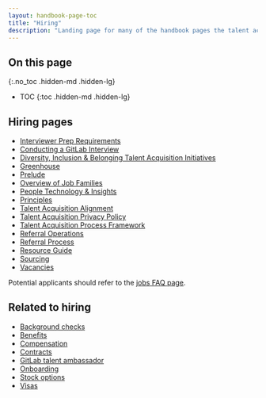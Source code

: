 ```yaml
---
layout: handbook-page-toc
title: "Hiring"
description: "Landing page for many of the handbook pages the talent acquisition team at GitLab uses."
---
```


## On this page
{:.no_toc .hidden-md .hidden-lg}

- TOC
{:toc .hidden-md .hidden-lg}

## Hiring pages

- [Interviewer Prep Requirements](/handbook/hiring/interviewing/)
- [Conducting a GitLab Interview](/handbook/hiring/conducting-a-gitlab-interview/)
- [Diversity, Inclusion & Belonging  Talent Acquisition Initiatives](/company/culture/inclusion/talent-acquisition-initiatives/)
- [Greenhouse](/handbook/hiring/greenhouse/)
- [Prelude](/handbook/hiring/prelude)
- [Overview of Job Families](/handbook/hiring/job-families)
- [People Technology & Insights](/handbook/hiring/talent-acquisition-framework/talent-acquisition-operations-insights/)
- [Principles](/handbook/hiring/principles/)
- [Talent Acquisition Alignment](/handbook/hiring/recruiting-alignment/)
- [Talent Acquisition Privacy Policy](/handbook/hiring/recruitment-privacy-policy/)
- [Talent Acquisition Process Framework](/handbook/hiring/talent-acquisition-framework/)
- [Referral Operations](/handbook/hiring/referral-operations/)
- [Referral Process](/handbook/hiring/referral-process/)
- [Resource Guide](/handbook/hiring/guide/)
- [Sourcing](/handbook/hiring/sourcing/)
- [Vacancies](/handbook/hiring/vacancies/)

Potential applicants should refer to the [jobs FAQ page](/handbook/hiring/candidate/faq/).

## Related to hiring

- [Background checks](/handbook/people-policies/#background-checks)
- [Benefits](/handbook/total-rewards/benefits/)
- [Compensation](/handbook/total-rewards/compensation/)
- [Contracts](/handbook/people-group/contracts-probation-periods/)
- [GitLab talent ambassador](/handbook/hiring/gitlab-ambassadors/)
- [Onboarding](/handbook/people-group/general-onboarding)
- [Stock options](/handbook/stock-options)
- [Visas](/handbook/people-group/visas/)
